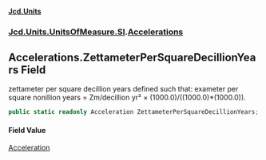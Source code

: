 #### [Jcd.Units](index.md 'index')
### [Jcd.Units.UnitsOfMeasure.SI](Jcd.Units.UnitsOfMeasure.SI.md 'Jcd.Units.UnitsOfMeasure.SI').[Accelerations](Accelerations.md 'Jcd.Units.UnitsOfMeasure.SI.Accelerations')

## Accelerations.ZettameterPerSquareDecillionYears Field

zettameter per square decillion years defined such that: exameter per square nonillion years = Zm/decillion yr² ×
(1000.0)/((1000.0)*(1000.0)).

```csharp
public static readonly Acceleration ZettameterPerSquareDecillionYears;
```

#### Field Value
[Acceleration](Acceleration.md 'Jcd.Units.UnitTypes.Acceleration')
